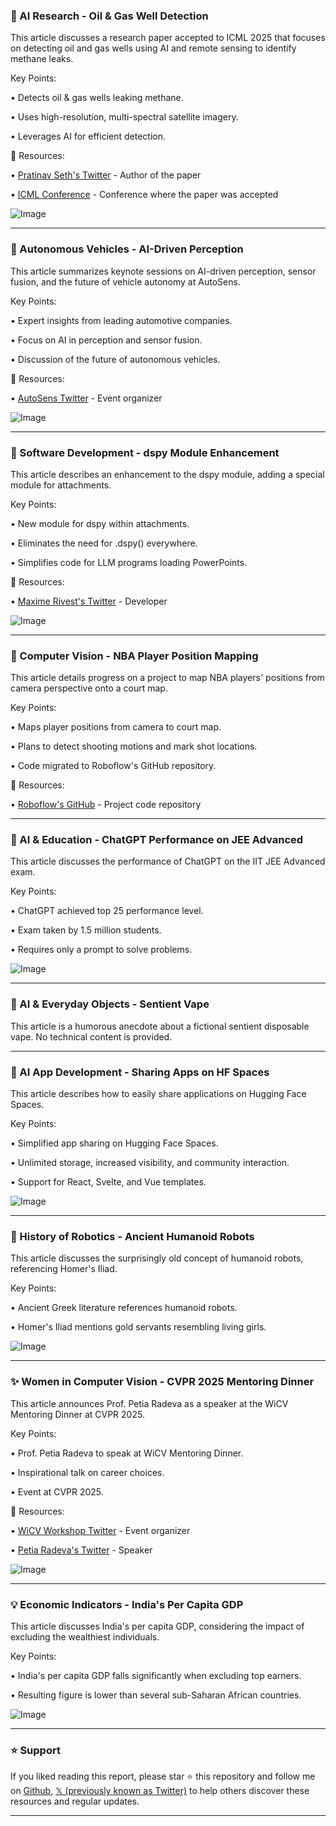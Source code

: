 ### 🤖 AI Research - Oil & Gas Well Detection

This article discusses a research paper accepted to ICML 2025 that focuses on detecting oil and gas wells using AI and remote sensing to identify methane leaks.


Key Points:

• Detects oil & gas wells leaking methane.

• Uses high-resolution, multi-spectral satellite imagery.

• Leverages AI for efficient detection.


🔗 Resources:

• [Pratinav Seth's Twitter](https://x.com/pratinavseth) - Author of the paper

• [ICML Conference](https://x.com/icmlconf) - Conference where the paper was accepted

![Image](https://pbs.twimg.com/media/Gr9hbunWUAAonDW?format=jpg&name=small)


---
### 🚀 Autonomous Vehicles - AI-Driven Perception

This article summarizes keynote sessions on AI-driven perception, sensor fusion, and the future of vehicle autonomy at AutoSens.


Key Points:

• Expert insights from leading automotive companies.

• Focus on AI in perception and sensor fusion.

• Discussion of the future of autonomous vehicles.


🔗 Resources:

• [AutoSens Twitter](https://x.com/AutoSens_) - Event organizer


![Image](https://pbs.twimg.com/media/Gr9YoSRWMAAoSKC?format=jpg&name=small)


---
### 🤖 Software Development - dspy Module Enhancement

This article describes an enhancement to the dspy module, adding a special module for attachments.


Key Points:

• New module for dspy within attachments.

• Eliminates the need for .dspy() everywhere.

• Simplifies code for LLM programs loading PowerPoints.


🔗 Resources:

• [Maxime Rivest's Twitter](https://x.com/MaximeRivest) - Developer

![Image](https://pbs.twimg.com/media/Gr9KsdTXEAAMmHf?format=jpg&name=small)


---
### 🤖 Computer Vision - NBA Player Position Mapping

This article details progress on a project to map NBA players' positions from camera perspective onto a court map.


Key Points:

• Maps player positions from camera to court map.

• Plans to detect shooting motions and mark shot locations.

• Code migrated to Roboflow's GitHub repository.


🔗 Resources:

• [Roboflow's GitHub](https://github.com/roboflow/sports) - Project code repository


---
### 🤖 AI & Education - ChatGPT Performance on JEE Advanced

This article discusses the performance of ChatGPT on the IIT JEE Advanced exam.


Key Points:

• ChatGPT achieved top 25 performance level.

• Exam taken by 1.5 million students.

• Requires only a prompt to solve problems.


![Image](https://pbs.twimg.com/amplify_video_thumb/1927254552975151104/img/uYyajAsO-VKyZzzi.jpg)


---
### 🤖  AI & Everyday Objects - Sentient Vape

This article is a humorous anecdote about a fictional sentient disposable vape.  No technical content is provided.


---
### 🚀  AI App Development - Sharing Apps on HF Spaces

This article describes how to easily share applications on Hugging Face Spaces.


Key Points:

• Simplified app sharing on Hugging Face Spaces.

• Unlimited storage, increased visibility, and community interaction.

• Support for React, Svelte, and Vue templates.


![Image](https://pbs.twimg.com/media/Gr0z_T9W4AA-wTs?format=jpg&name=small)


---
### 🤖 History of Robotics - Ancient Humanoid Robots

This article discusses the surprisingly old concept of humanoid robots, referencing Homer's Iliad.


Key Points:

•  Ancient Greek literature references humanoid robots.

•  Homer's Iliad mentions gold servants resembling living girls.


![Image](https://pbs.twimg.com/media/Gr0PKIAW8AAjIrY?format=png&name=small)


---
### ✨ Women in Computer Vision - CVPR 2025 Mentoring Dinner

This article announces Prof. Petia Radeva as a speaker at the WiCV Mentoring Dinner at CVPR 2025.


Key Points:

• Prof. Petia Radeva to speak at WiCV Mentoring Dinner.

• Inspirational talk on career choices.

• Event at CVPR 2025.


🔗 Resources:

• [WiCV Workshop Twitter](https://x.com/WiCVworkshop) - Event organizer

• [Petia Radeva's Twitter](https://x.com/radevap) - Speaker

![Image](https://pbs.twimg.com/media/GryiSPtXsAAapyy?format=jpg&name=small)


---
### 💡 Economic Indicators - India's Per Capita GDP

This article discusses India's per capita GDP, considering the impact of excluding the wealthiest individuals.


Key Points:

• India's per capita GDP falls significantly when excluding top earners.

•  Resulting figure is lower than several sub-Saharan African countries.


![Image](https://pbs.twimg.com/media/GT3t6jvWwAAsFS_?format=jpg&name=small)


---

### ⭐️ Support

If you liked reading this report, please star ⭐️ this repository and follow me on [Github](https://github.com/Drix10), [𝕏 (previously known as Twitter)](https://x.com/DRIX_10_) to help others discover these resources and regular updates.

---